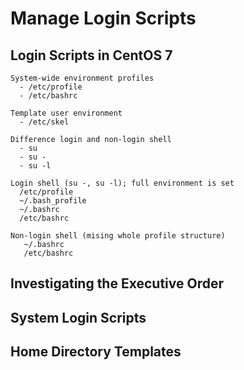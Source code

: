 # Manage Login Scripts

## Login Scripts in CentOS 7

    System-wide environment profiles
      - /etc/profile
      - /etc/bashrc

    Template user environment
      - /etc/skel

    Difference login and non-login shell
      - su
      - su -
      - su -l
    
    Login shell (su -, su -l); full environment is set
      /etc/profile
      ~/.bash_profile
      ~/.bashrc
      /etc/bashrc

    Non-login shell (mising whole profile structure)
       ~/.bashrc
       /etc/bashrc
    
## Investigating the Executive Order

    

## System Login Scripts

## Home Directory Templates
